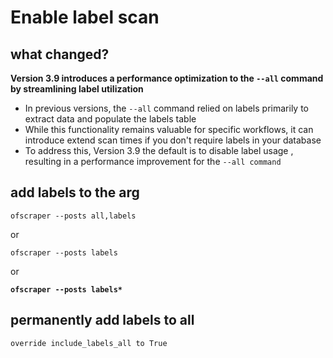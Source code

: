 # Enable label scan

## **what changed?**

**Version 3.9 introduces a performance optimization to the `--all` command by streamlining label utilization**

* In previous versions, the `--all` command relied on labels primarily to extract data and populate the labels table
* While this functionality remains valuable for specific workflows, it can introduce extend scan times  if you don't require labels in your database
* To address this, Version 3.9 the default is to disable label usage , resulting in a performance improvement for the `--all command`

## add labels to the arg

```
ofscraper --posts all,labels
```

or&#x20;

```
ofscraper --posts labels
```

or&#x20;

<pre><code><strong>ofscraper --posts labels*
</strong></code></pre>

## permanently add labels to all

```
override include_labels_all to True
```


